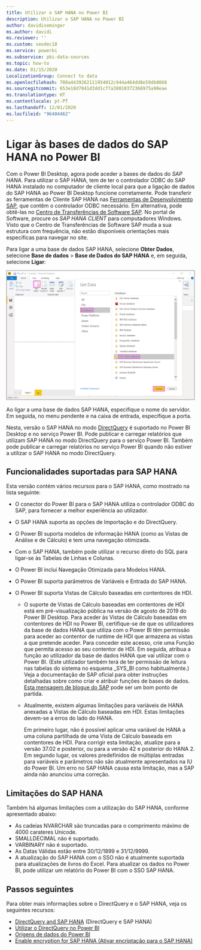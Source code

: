 ```yaml
---
title: Utilizar o SAP HANA no Power BI
description: Utilizar o SAP HANA no Power BI
author: davidiseminger
ms.author: davidi
ms.reviewer: ''
ms.custom: seodec18
ms.service: powerbi
ms.subservice: pbi-data-sources
ms.topic: how-to
ms.date: 01/15/2020
LocalizationGroup: Connect to data
ms.openlocfilehash: 708a4439262111954012c944a464dd8e59db8068
ms.sourcegitcommit: 653e18d7041d3dd1cf7a38010372366975a98eae
ms.translationtype: HT
ms.contentlocale: pt-PT
ms.lasthandoff: 12/01/2020
ms.locfileid: "96404462"
---
```

# <a name="connect-to-sap-hana-databases-in-power-bi"></a>Ligar às bases de dados do SAP HANA no Power BI

Com o Power BI Desktop, agora pode aceder a bases de dados do *SAP HANA*. Para utilizar o SAP HANA, tem de ter o controlador ODBC do SAP HANA instalado no computador de cliente local para que a ligação de dados do SAP HANA ao Power BI Desktop funcione corretamente. Pode transferir as ferramentas de Cliente SAP HANA nas [Ferramentas de Desenvolvimento SAP](https://tools.hana.ondemand.com/#hanatools), que contêm o controlador ODBC necessário. Em alternativa, pode obtê-las no [Centro de Transferências de Software SAP](https://support.sap.com/en/my-support/software-downloads.html). No portal de Software, procure os *SAP HANA CLIENT* para computadores Windows. Visto que o Centro de Transferências de Software SAP muda a sua estrutura com frequência, não estão disponíveis orientações mais específicas para navegar no site.

Para ligar a uma base de dados SAP HANA, selecione **Obter Dados**, selecione **Base de dados** > **Base de Dados do SAP HANA** e, em seguida, selecione **Ligar**:

![Base de dados SAP HANA, caixa de diálogo Obter Dados, Power BI Desktop](media/desktop-sap-hana/sap-hana-1.png)

Ao ligar a uma base de dados SAP HANA, especifique o nome do servidor. Em seguida, no menu pendente e na caixa de entrada, especifique a porta.

Nesta, versão o SAP HANA no modo [DirectQuery](desktop-directquery-sap-hana.md) é suportado no Power BI Desktop e no serviço Power BI. Pode publicar e carregar relatórios que utilizam SAP HANA no modo DirectQuery para o serviço Power BI. Também pode publicar e carregar relatórios no serviço Power BI quando não estiver a utilizar o SAP HANA no modo DirectQuery.

## <a name="supported-features-for-sap-hana"></a>Funcionalidades suportadas para SAP HANA

Esta versão contém vários recursos para o SAP HANA, como mostrado na lista seguinte:

* O conector do Power BI para o SAP HANA utiliza o controlador ODBC do SAP, para fornecer a melhor experiência ao utilizador.

* O SAP HANA suporta as opções de Importação e do DirectQuery.

* O Power BI suporta modelos de informação HANA (como as Vistas de Análise e de Cálculo) e tem uma navegação otimizada.

* Com o SAP HANA, também pode utilizar o recurso direto do SQL para ligar-se às Tabelas de Linhas e Colunas.

* O Power BI inclui Navegação Otimizada para Modelos HANA.

* O Power BI suporta parâmetros de Variáveis e Entrada do SAP HANA.

* O Power BI suporta Vistas de Cálculo baseadas em contentores de HDI.

  * O suporte de Vistas de Cálculo baseadas em contentores de HDI está em pré-visualização pública na versão de agosto de 2019 do Power BI Desktop. Para aceder às Vistas de Cálculo baseadas em contentores de HDI no Power BI, certifique-se de que os utilizadores da base de dados HANA que utiliza com o Power BI têm permissão para aceder ao contentor de runtime de HDI que armazena as vistas a que pretende aceder. Para conceder este acesso, crie uma Função que permita acesso ao seu contentor de HDI. Em seguida, atribua a função ao utilizador da base de dados HANA que vai utilizar com o Power BI. (Este utilizador também terá de ter permissão de leitura nas tabelas do sistema no esquema \_SYS\_BI como habitualmente.) Veja a documentação de SAP oficial para obter instruções detalhadas sobre como criar e atribuir funções de bases de dados. [Esta mensagem de blogue do SAP](https://blogs.sap.com/2018/01/24/the-easy-way-to-make-your-hdi-container-accessible-to-a-classic-database-user/) pode ser um bom ponto de partida.

  * Atualmente, existem algumas limitações para variáveis de HANA anexadas a Vistas de Cálculo baseadas em HDI. Estas limitações devem-se a erros do lado do HANA.
  
    Em primeiro lugar, não é possível aplicar uma variável de HANA a uma coluna partilhada de uma Vista de Cálculo baseada em contentores de HDI. Para corrigir esta limitação, atualize para a versão 37.02 e posterior, ou para a versão 42 e posterior do HANA 2. Em segundo lugar, os valores predefinidos de múltiplas entradas para variáveis e parâmetros não são atualmente apresentados na IU do Power BI. Um erro no SAP HANA causa esta limitação, mas a SAP ainda não anunciou uma correção.

## <a name="limitations-of-sap-hana"></a>Limitações do SAP HANA

Também há algumas limitações com a utilização do SAP HANA, conforme apresentado abaixo:

* As cadeias NVARCHAR são truncadas para o comprimento máximo de 4000 carateres Unicode.
* SMALLDECIMAL não é suportado.
* VARBINARY não é suportado.
* As Datas Válidas estão entre 30/12/1899 e 31/12/9999.
* A atualização do SAP HANA com o SSO não é atualmente suportada para atualizações de livros do Excel. Para atualizar os dados no Power BI, pode utilizar um relatório do Power BI com o SSO SAP HANA.

## <a name="next-steps"></a>Passos seguintes

Para obter mais informações sobre o DirectQuery e o SAP HANA, veja os seguintes recursos:

* [DirectQuery and SAP HANA](desktop-directquery-sap-hana.md) (DirectQuery e SAP HANA)
* [Utilizar o DirectQuery no Power BI](desktop-directquery-about.md)
* [Origens de dados do Power BI](power-bi-data-sources.md)
* [Enable encryption for SAP HANA (Ativar encriptação para o SAP HANA)](desktop-sap-hana-encryption.md)
